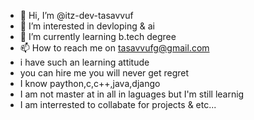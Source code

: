 - 👋 Hi, I’m @itz-dev-tasavvuf
- 👀 I’m interested in devloping & ai
- 🌱 I’m currently learning b.tech degree
- 📫 How to reach me on tasavvufg@gmail.com
- i have such an learning attitude
- you can hire me you will never get regret
- I know paython,c,c++,java,django
- I am not master at in all in laguages but I'm still learnig
- I am interrested to collabate for projects & etc...

<!---
itz-dev-tasavvuf/itz-dev-tasavvuf is a ✨ special ✨ repository because its `README.md` (this file) appears on your GitHub profile.
You can click the Preview link to take a look at your changes.
--->
